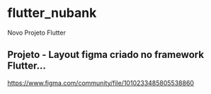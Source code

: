 # flutter_nubank

Novo Projeto Flutter

## Projeto - Layout figma criado no framework Flutter...


https://www.figma.com/community/file/1010233485805538860

